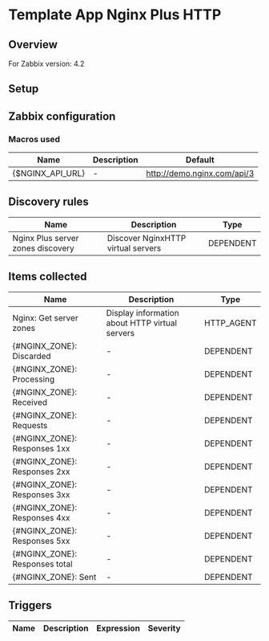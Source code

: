 
# Template App Nginx Plus HTTP

## Overview

For Zabbix version: 4.2  

## Setup


## Zabbix configuration


### Macros used

|Name|Description|Default|
|----|-----------|-------|
|{$NGINX_API_URL}|-|http://demo.nginx.com/api/3|


## Discovery rules

|Name|Description|Type|
|----|-----------|----|
|Nginx Plus server zones discovery|Discover NginxHTTP virtual servers|DEPENDENT|

## Items collected

|Name|Description|Type|
|----|-----------|----|
|Nginx: Get server zones|Display information about HTTP virtual servers|HTTP_AGENT|
|{#NGINX_ZONE}: Discarded|-|DEPENDENT|
|{#NGINX_ZONE}: Processing|-|DEPENDENT|
|{#NGINX_ZONE}: Received|-|DEPENDENT|
|{#NGINX_ZONE}: Requests|-|DEPENDENT|
|{#NGINX_ZONE}: Responses 1xx|-|DEPENDENT|
|{#NGINX_ZONE}: Responses 2xx|-|DEPENDENT|
|{#NGINX_ZONE}: Responses 3xx|-|DEPENDENT|
|{#NGINX_ZONE}: Responses 4xx|-|DEPENDENT|
|{#NGINX_ZONE}: Responses 5xx|-|DEPENDENT|
|{#NGINX_ZONE}: Responses total|-|DEPENDENT|
|{#NGINX_ZONE}: Sent|-|DEPENDENT|


## Triggers

|Name|Description|Expression|Severity|
|----|-----------|----|----|


